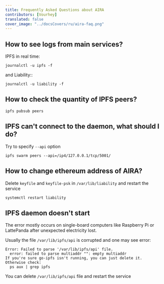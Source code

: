 ```yaml
---
title: Frequently Asked Questions about AIRA
contributors: [Vourhey]
translated: false
cover_image: "../docsCovers/ru/aira-faq.png"
---
```


## How to see logs from main services?

IPFS in real time:

    journalctl -u ipfs -f

and Liability::

    journalctl -u liability -f

## How to check the quantity of IPFS peers?

    ipfs pubsub peers 

## IPFS can't connect to the daemon, what should I do?

Try to specify `--api` option

    ipfs swarm peers --api=/ip4/127.0.0.1/tcp/5001/

## How to change ethereum address of AIRA?

Delete `keyfile` and `keyfile-psk` in `/var/lib/liability` and restart the service

```
systemctl restart liability
```

## IPFS daemon doesn't start

The error mostly occurs on single-board computers like Raspberry Pi or LattePanda after unexpected electricity lost.

Usually the file `/var/lib/ipfs/api` is corrupted and one may see error:

```
Error: Failed to parse '/var/lib/ipfs/api' file.
  error: failed to parse multiaddr "": empty multiaddr
If you're sure go-ipfs isn't running, you can just delete it.
Otherwise check:
  ps aux | grep ipfs
```

You can delete `/var/lib/ipfs/api` file and restart the service

